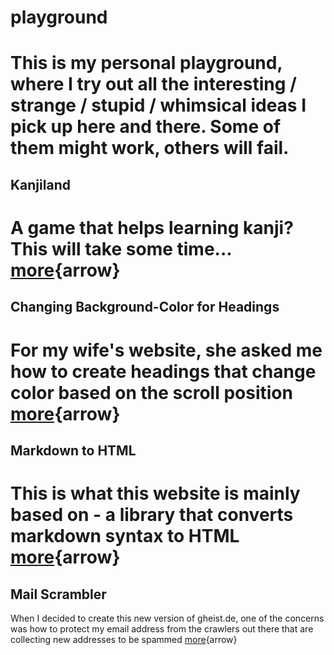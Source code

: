 # playground
This is my personal playground, where I try out all the interesting / strange / stupid / whimsical ideas I pick up here and there. Some of them might work, others will fail.
====
## Kanjiland 
A game that helps learning kanji? This will take some time... [more](/playground/kanjiland/){arrow}
====
## Changing Background-Color for Headings 
For my wife's website, she asked me how to create headings that change color based on the scroll position [more](/playground/staticbgheading/){arrow}
====
## Markdown to HTML
This is what this website is mainly based on - a library that converts markdown syntax to HTML [more](/playground/md2html/){arrow}
====
## Mail Scrambler
When I decided to create this new version of gheist.de, one of the concerns was how to protect my email address from the crawlers out there that are collecting new addresses to be spammed [more](/playground/mailscrambler/){arrow}